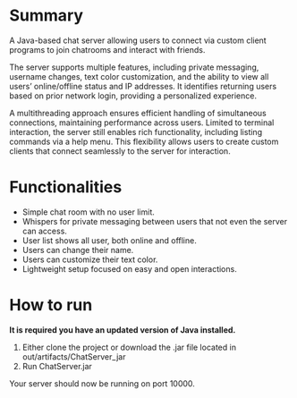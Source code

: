 # Summary
<p>A Java-based chat server allowing users to connect via custom client programs to join chatrooms and interact with friends.
  
  The server supports multiple features, including private messaging, username changes, text color customization, and the ability to view all users’ online/offline status and IP addresses. It identifies returning users based on prior network login, providing a personalized experience.
  
  A multithreading approach ensures efficient handling of simultaneous connections, maintaining performance across users. Limited to terminal interaction, the server still enables rich functionality, including listing commands via a help menu. This flexibility allows users to create custom clients that connect seamlessly to the server for interaction.</p>

# Functionalities
<p><ul>
  <li>Simple chat room with no user limit.</li>
  <li>Whispers for private messaging between users that not even the server can access.</li>
  <li>User list shows all user, both online and offline.</li>
  <li>Users can change their name.</li>
  <li>Users can customize their text color.</li>
  <li>Lightweight setup focused on easy and open interactions.</li>
</ul></p>

# How to run
<p><b>It is required you have an updated version of Java installed.</b></p>
<ol>
  <li>Either clone the project or download the .jar file located in out/artifacts/ChatServer_jar</li>
  <li>Run ChatServer.jar</li>
</ol>
<p>Your server should now be running on port 10000.</p>
